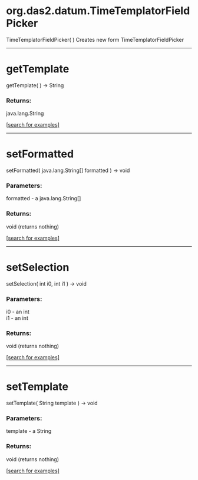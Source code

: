 # org.das2.datum.TimeTemplatorFieldPicker
TimeTemplatorFieldPicker( )
Creates new form TimeTemplatorFieldPicker

***
<a name="getTemplate"></a>
# getTemplate
getTemplate(  ) &rarr; String



### Returns:
java.lang.String


<a href="https://github.com/autoplot/dev/search?q=getTemplate&unscoped_q=getTemplate">[search for examples]</a>

***
<a name="setFormatted"></a>
# setFormatted
setFormatted( java.lang.String[] formatted ) &rarr; void



### Parameters:
formatted - a java.lang.String[]

### Returns:
void (returns nothing)


<a href="https://github.com/autoplot/dev/search?q=setFormatted&unscoped_q=setFormatted">[search for examples]</a>

***
<a name="setSelection"></a>
# setSelection
setSelection( int i0, int i1 ) &rarr; void



### Parameters:
i0 - an int
<br>i1 - an int

### Returns:
void (returns nothing)


<a href="https://github.com/autoplot/dev/search?q=setSelection&unscoped_q=setSelection">[search for examples]</a>

***
<a name="setTemplate"></a>
# setTemplate
setTemplate( String template ) &rarr; void



### Parameters:
template - a String

### Returns:
void (returns nothing)


<a href="https://github.com/autoplot/dev/search?q=setTemplate&unscoped_q=setTemplate">[search for examples]</a>


